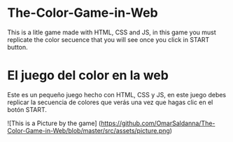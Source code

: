 # The-Color-Game-in-Web
This is a litle game made with HTML, CSS and JS, in this game you must replicate the color secuence that you will see once you click in START button.


# El juego del color en la web
Este es un pequeño juego hecho con HTML, CSS y JS, en este juego debes replicar la secuencia de colores que verás una vez que hagas clic en el botón START.

![This is a Picture by the game]
(https://github.com/OmarSaldanna/The-Color-Game-in-Web/blob/master/src/assets/picture.png)